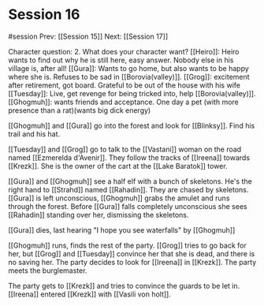 # Session 16
#session
Prev: [[Session 15]]
Next: [[Session 17]]

Character question: 2.  What does your character want?
[[Heiro]]: Heiro wants to find out why he is still here, easy answer. Nobody else in his village is, after all!
[[Gura]]: Wants to go home, but also wants to be happy where she is. Refuses to be sad in [[Borovia(valley)]].
[[Grog]]: excitement after retirement, got board. Grateful to be out of the house with his wife
[[Tuesday]]: Live, get revenge for being tricked into, help [[Borovia(valley)]].
[[Ghogmuh]]: wants friends and acceptance. One day a pet (with more presence than a rat)(wants big dick energy)

[[Ghogmuh]] and [[Gura]] go into the forest and look for [[Blinksy]]. Find his trail and his hat.

[[Tuesday]] and [[Grog]] go to talk to the [[Vastani]] woman on the road named [[Ezmerelda d'Avenir]]. They follow the tracks of [[Ireena]] towards [[Krezk]]. She is the owner of the cart at the [[Lake Baratok]] tower.

[[Gura]] and [[Ghogmuh]] see a half elf with a bunch of skeletons. He's the right hand to [[Strahd]] named [[Rahadin]]. They are chased by skeletons. [[Gura]] is left unconscious, [[Ghogmuh]] grabs the amulet and runs through the forest. Before [[Gura]] falls completely unconscious she sees [[Rahadin]] standing over her, dismissing the skeletons.

[[Gura]] dies, last hearing "I hope you see waterfalls" by [[Ghogmuh]]

[[Ghogmuh]] runs, finds the rest of the party. [[Grog]] tries to go back for her, but [[Grog]] and [[Tuesday]] convince her that she is dead, and there is no saving her. The party decides to look for [[Ireena]] in [[Krezk]]. The party meets the burglemaster.

The party gets to [[Krezk]] and tries to convince the guards to be let in. [[Ireena]] entered [[Krezk]] with [[Vasili von holt]]. 

